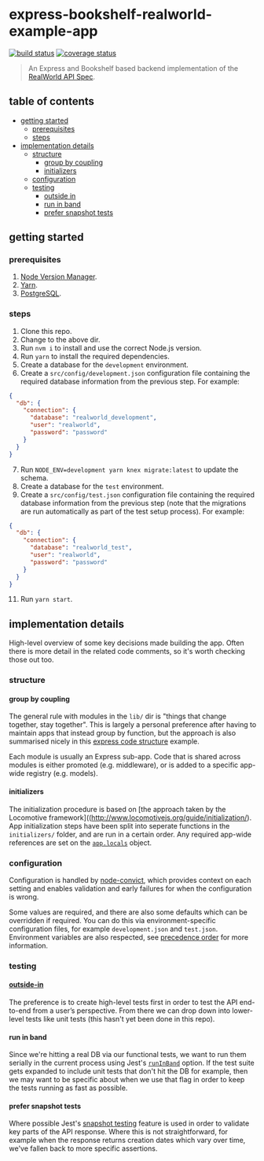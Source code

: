 # express-bookshelf-realworld-example-app

[![build status](https://img.shields.io/travis/tanem/express-bookshelf-realworld-example-app/master.svg?style=flat-square)](https://travis-ci.org/tanem/express-bookshelf-realworld-example-app)
[![coverage status](https://img.shields.io/coveralls/tanem/express-bookshelf-realworld-example-app.svg?style=flat-square)](https://coveralls.io/r/tanem/express-bookshelf-realworld-example-app)

> An Express and Bookshelf based backend implementation of the [RealWorld API Spec](https://github.com/gothinkster/realworld/tree/master/api).

## table of contents

- [getting started](#getting-started)
  - [prerequisites](#prerequisites)
  - [steps](#steps)
- [implementation details](#implementation-details)
  - [structure](#structure)
    - [group by coupling](#group-by-coupling)
    - [initializers](#initializers)
  - [configuration](#configuration)
  - [testing](#testing)
    - [outside in](#outside-in)
    - [run in band](#run-in-band)
    - [prefer snapshot tests](#prefer-snapshot-tests)

## getting started

### prerequisites

1. [Node Version Manager](https://github.com/creationix/nvm).
2. [Yarn](https://yarnpkg.com/en/).
3. [PostgreSQL](https://www.postgresql.org/).

### steps

1. Clone this repo.
2. Change to the above dir.
3. Run `nvm i` to install and use the correct Node.js version.
4. Run `yarn` to install the required dependencies.
5. Create a database for the `development` environment.
6. Create a `src/config/development.json` configuration file containing the required database information from the previous step. For example:

```json
{
  "db": {
    "connection": {
      "database": "realworld_development",
      "user": "realworld",
      "password": "password"
    }
  }
}
```

7. Run `NODE_ENV=development yarn knex migrate:latest` to update the schema.
8. Create a database for the `test` environment.
9. Create a `src/config/test.json` configuration file containing the required database information from the previous step (note that the migrations are run automatically as part of the test setup process). For example:

```json 
{
  "db": {
    "connection": {
      "database": "realworld_test",
      "user": "realworld",
      "password": "password"
    }
  }
}
```

11. Run `yarn start`.

## implementation details

High-level overview of some key decisions made building the app. Often there is more detail in the related code comments, so it's worth checking those out too.

### structure

#### group by coupling

The general rule with modules in the `lib/` dir is "things that change together, stay together". This is largely a personal preference after having to maintain apps that instead group by function, but the approach is also summarised nicely in this [express code structure](https://github.com/focusaurus/express_code_structure) example.

Each module is usually an Express sub-app. Code that is shared across modules is either promoted (e.g. middleware), or is added to a specific app-wide registry (e.g. models).

#### initializers

The initialization procedure is based on [the approach taken by the Locomotive framework]((http://www.locomotivejs.org/guide/initialization/). App initialization steps have been split into seperate functions in
the `initializers/` folder, and are run in a certain order. Any required app-wide references are set on the [`app.locals`](https://expressjs.com/en/4x/api.html#app.locals) object.

### configuration

Configuration is handled by [node-convict](https://github.com/mozilla/node-convict), which provides context on each setting and enables validation and early failures for when the configuration is wrong.

Some values are required, and there are also some defaults which can be overridden if required. You can do this via environment-specific configuration files, for example `development.json` and `test.json`. Environment variables are also respected, see [precedence order](https://github.com/mozilla/node-convict#precendence-order) for more information.

### testing

#### [outside-in](https://robots.thoughtbot.com/testing-from-the-outsidein)

The preference is to create high-level tests first in order to test the API end-to-end from a user’s perspective. From there we can drop down into lower-level tests like unit tests (this hasn't yet been done in this repo).

#### run in band

Since we're hitting a real DB via our functional tests, we want to run them serially in the current process using Jest's [`runInBand`](https://facebook.github.io/jest/docs/en/cli.html#runinband) option. If the test suite gets expanded to include unit tests that don't hit the DB for example, then we may want to be specific about when we use that flag in order to keep the tests running as fast as possible.

#### prefer snapshot tests

Where possible Jest's [snapshot testing](https://facebook.github.io/jest/docs/en/snapshot-testing.html) feature is used in order to validate key parts of the API response. Where this is not straightforward, for example when the response returns creation dates which vary over time, we've fallen back to more specific assertions.
